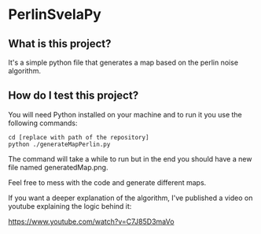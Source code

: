 # PerlinSvelaPy

## What is this project?

It's a simple python file that generates a map based on the perlin noise algorithm.

## How do I test this project?

You will need Python installed on your machine and to run it you use the following commands:

```
cd [replace with path of the repository]
python ./generateMapPerlin.py
```

The command will take a while to run but in the end you should have a new file named generatedMap.png.

Feel free to mess with the code and generate different maps.

If you want a deeper explanation of the algorithm, I've published a video on youtube explaining the logic behind it:

https://www.youtube.com/watch?v=C7J85D3maVo

